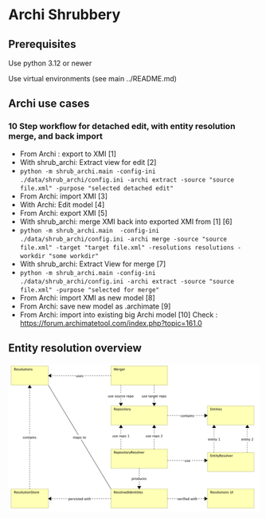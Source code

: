 # Archi Shrubbery

## Prerequisites
Use python 3.12 or newer

Use virtual environments (see main ../README.md)

## Archi use cases

### 10 Step workflow for detached edit, with entity resolution merge, and back import
- From Archi : export to XMI [1]
- With shrub_archi: Extract view for edit [2]
- ``` python -m shrub_archi.main -config-ini ./data/shrub_archi/config.ini -archi extract -source "source file.xml" -purpose "selected detached edit" ```
- From Archi: import XMI [3]
- With Archi: Edit model [4]
- From Archi: export XMI [5]
- With shrub_archi: merge XMI back into exported XMI from [1] [6]
- ``` python -m shrub_archi.main  -config-ini ./data/shrub_archi/config.ini -archi merge -source "source file.xml" -target "target file.xml" -resolutions resolutions -workdir "some workdir" ```
- With shrub_archi: Extract View for merge [7]  
- ``` python -m shrub_archi.main -config-ini ./data/shrub_archi/config.ini -archi extract -source "source file.xml" -purpose "selected for merge" ```
- From Archi: import XMI as new model [8]
- From Archi: save new model as .archimate [9]
- From Archi: import into existing big Archi model [10]
Check : https://forum.archimatetool.com/index.php?topic=161.0

## Entity resolution overview

![entity resolution](./doc/images/Entity%20Resolution.svg)